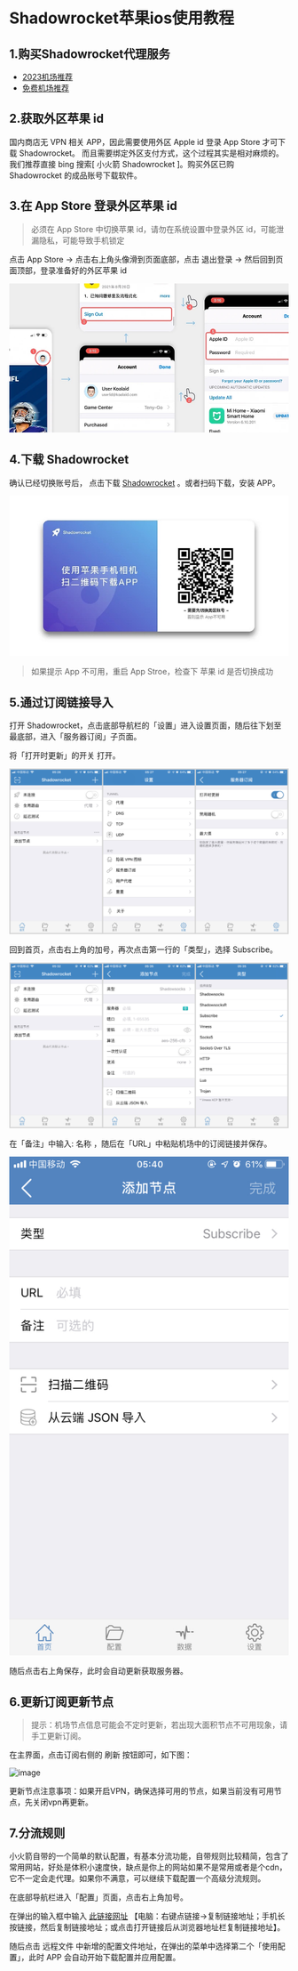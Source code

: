 # Shadowrocket苹果ios使用教程

## 1.购买Shadowrocket代理服务

* [2023机场推荐](https://github.com/winston779/clash/blob/main/%E6%9C%80%E6%96%B0clash%E6%9C%BA%E5%9C%BA%E6%8E%A8%E8%8D%90.md)
* [免费机场推荐](https://github.com/winston779/clash/blob/main/%E5%85%8D%E8%B4%B9clash%E6%9C%BA%E5%9C%BA%E8%AE%A2%E9%98%85%E9%93%BE%E6%8E%A5.md)

## 2.获取外区苹果 id

国内商店无 VPN 相关 APP，因此需要使用外区 Apple id 登录 App Store 才可下载 Shadowrocket。 而且需要绑定外区支付方式，这个过程其实是相对麻烦的。我们推荐直接 bing 搜索[ 小火箭 Shadowrocket ]。购买外区已购 Shadowrocket 的成品账号下载软件。

## 3.在 App Store 登录外区苹果 id

> 必须在 App Store 中切换苹果 id，请勿在系统设置中登录外区 id，可能泄漏隐私，可能导致手机锁定

点击 App Store → 点击右上角头像滑到页面底部，点击 退出登录 → 然后回到页面顶部，登录准备好的外区苹果 id

![image](https://raw.githubusercontent.com/winston779/clash/main/imgs/shadowrocket-1.jpeg)

## 4.下载 Shadowrocket 

确认已经切换账号后， 点击下载 [Shadowrocket](https://apps.apple.com/us/app/shadowrocket/id932747118) 。或者扫码下载，安装 APP。

![image](https://raw.githubusercontent.com/winston779/clash/main/imgs/shadowrocket-2.jpeg)

>如果提示 App 不可用，重启 App Stroe，检查下 苹果 id 是否切换成功

## 5.通过订阅链接导入

打开 Shadowrocket，点击底部导航栏的「设置」进入设置页面，随后往下划至最底部，进入「服务器订阅」子页面。

将「打开时更新」的开关 打开。

![image](https://raw.githubusercontent.com/winston779/clash/main/imgs/shadowrocket-3.jpeg)

回到首页，点击右上角的加号，再次点击第一行的「类型」，选择 Subscribe。

![image](https://raw.githubusercontent.com/winston779/clash/main/imgs/shadowrocket-4.jpeg)

在「备注」中输入: 名称 ，随后在「URL」中粘贴机场中的订阅链接并保存。

![image](https://raw.githubusercontent.com/winston779/clash/main/imgs/shadowrocket-5.jpeg)

随后点击右上角保存，此时会自动更新获取服务器。

## 6.更新订阅更新节点

> 提示：机场节点信息可能会不定时更新，若出现大面积节点不可用现象，请手工更新订阅。

在主界面，点击订阅右侧的 刷新 按钮即可，如下图：

![image](https://w1.v2free.top/docs/SSPanel/iOS/images/shadowrocket-6.jpg)

更新节点注意事项：如果开启VPN，确保选择可用的节点，如果当前没有可用节点，先关闭vpn再更新。

## 7.分流规则

小火箭自带的一个简单的默认配置，有基本分流功能，自带规则比较精简，包含了常用网站，好处是体积小速度快，缺点是你上的网站如果不是常用或者是个cdn，它不一定会走代理。如果你不满意，可以继续下载配置一个高级分流规则。

在底部导航栏进入「配置」页面，点击右上角加号。

在弹出的输入框中输入 [此链接网址](https://w1.v2free.top/Shadowrocket.conf) 【电脑：右键点链接->复制链接地址；手机长按链接，然后复制链接地址；或点击打开链接后从浏览器地址栏复制链接地址】。

随后点击 远程文件 中新增的配置文件地址，在弹出的菜单中选择第二个「使用配置」，此时 APP 会自动开始下载配置并应用配置。
